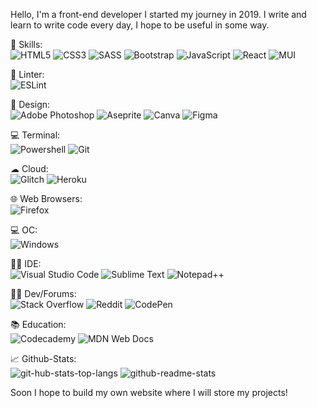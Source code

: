 Hello, I'm a front-end developer
I started my journey in 2019.
I write and learn to write code every day, I hope to be useful in some way.

🚀 Skills:<br/>
![HTML5](https://img.shields.io/badge/HTML5-E34F26?style=for-the-badge&logo=html5&logoColor=white)
![CSS3](https://img.shields.io/badge/css3-%231572B6.svg?style=for-the-badge&logo=css3&logoColor=white)
![SASS](https://img.shields.io/badge/SASS-hotpink.svg?style=for-the-badge&logo=SASS&logoColor=white)
![Bootstrap](https://img.shields.io/badge/Bootstrap-563D7C?style=for-the-badge&logo=bootstrap&logoColor=white)
![JavaScript](https://img.shields.io/badge/javascript-%23323330.svg?style=for-the-badge&logo=javascript&logoColor=%23F7DF1E)
![React](https://img.shields.io/badge/react-%2320232a.svg?style=for-the-badge&logo=react&logoColor=%2361DAFB)
![MUI](https://img.shields.io/badge/Material--UI-0081CB?style=for-the-badge&logo=material-ui&logoColor=white)

🧐 Linter: <br/>
![ESLint](https://img.shields.io/badge/ESLint-4B3263?style=for-the-badge&logo=eslint&logoColor=white)

🎨 Design:<br/>
![Adobe Photoshop](https://img.shields.io/badge/adobe%20photoshop-%2331A8FF.svg?style=for-the-badge&logo=adobe%20photoshop&logoColor=white)
![Aseprite](https://img.shields.io/badge/Aseprite-FFFFFF?style=for-the-badge&logo=Aseprite&logoColor=#7D929E)
![Canva](https://img.shields.io/badge/Canva-%2300C4CC.svg?style=for-the-badge&logo=Canva&logoColor=white)
![Figma](https://img.shields.io/badge/figma-%23F24E1E.svg?style=for-the-badge&logo=figma&logoColor=white)

💻 Terminal:<br/>
![Powershell](https://img.shields.io/badge/powershell-5391FE?style=for-the-badge&logo=powershell&logoColor=white)
![Git](https://img.shields.io/badge/git-%23F05033.svg?style=for-the-badge&logo=git&logoColor=white)

☁ Cloud:<br/>
![Glitch](https://img.shields.io/badge/Glitch-2800ff?style=for-the-badge&logo=glitch&logoColor=white)
![Heroku](https://img.shields.io/badge/Heroku-430098?style=for-the-badge&logo=heroku&logoColor=white)

🌐 Web Browsers:<br/>
![Firefox](https://img.shields.io/badge/Firefox-FF7139?style=for-the-badge&logo=Firefox-Browser&logoColor=white)

💻 OC:<br/>
![Windows](https://img.shields.io/badge/Windows-0078D6?style=for-the-badge&logo=windows&logoColor=white)

👩‍💻 IDE:<br/>
![Visual Studio Code](https://img.shields.io/badge/Visual%20Studio%20Code-0078d7.svg?style=for-the-badge&logo=visual-studio-code&logoColor=white)
![Sublime Text](https://img.shields.io/badge/sublime_text-%23575757.svg?style=for-the-badge&logo=sublime-text&logoColor=important)
![Notepad++](https://img.shields.io/badge/Notepad++-90E59A.svg?style=for-the-badge&logo=notepad%2b%2b&logoColor=black)

🤜🤛 Dev/Forums:<br/>
![Stack Overflow](https://img.shields.io/badge/-Stackoverflow-FE7A16?style=for-the-badge&logo=stack-overflow&logoColor=white)
![Reddit](https://img.shields.io/badge/Reddit-%23FF4500.svg?style=for-the-badge&logo=Reddit&logoColor=white)
![CodePen](https://img.shields.io/badge/Codepen-000000?style=for-the-badge&logo=codepen&logoColor=white)

📚 Education:<br/>
![Codecademy](https://img.shields.io/badge/Codecademy-FFF0E5?style=for-the-badge&logo=codecademy&logoColor=1F243A)
![MDN Web Docs](https://img.shields.io/badge/MDN_Web_Docs-black?style=for-the-badge&logo=mdnwebdocs&logoColor=white)

📈 Github-Stats:<br/>
![git-hub-stats-top-langs](https://github-readme-stats.vercel.app/api/top-langs/?username=ilovehatemyself&theme=blue-green)
![github-readme-stats](https://github-readme-stats.vercel.app/api?username=ilovehatemyself&theme=blue-green)


Soon I hope to build my own website where I will store my projects!
